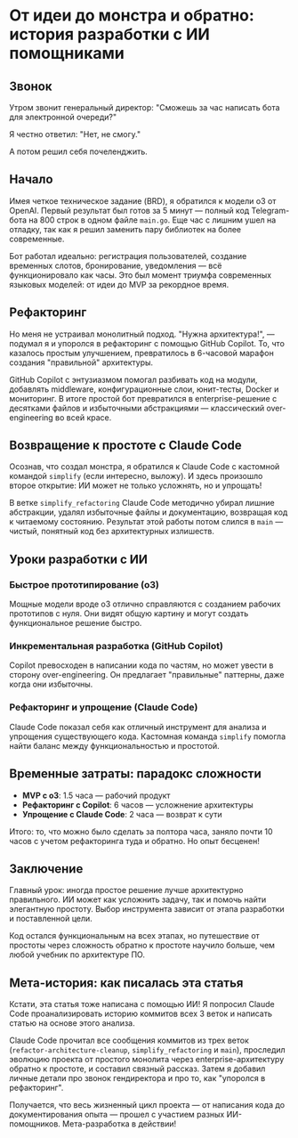 # От идеи до монстра и обратно: история разработки с ИИ помощниками

## Звонок

Утром звонит генеральный директор: "Сможешь за час написать бота для электронной очереди?"

Я честно ответил: "Нет, не смогу."

А потом решил себя почеленджить.

## Начало

Имея четкое техническое задание (BRD), я обратился к модели o3 от OpenAI. Первый результат был готов за 5 минут — полный код Telegram-бота на 800 строк в одном файле `main.go`. Еще час с лишним ушел на отладку, так как я решил заменить пару библиотек на более современные.

Бот работал идеально: регистрация пользователей, создание временных слотов, бронирование, уведомления — всё функционировало как часы. Это был момент триумфа современных языковых моделей: от идеи до MVP за рекордное время.

## Рефакторинг

Но меня не устраивал монолитный подход. "Нужна архитектура!", — подумал я и упоролся в рефакторинг с помощью GitHub Copilot. То, что казалось простым улучшением, превратилось в 6-часовой марафон создания "правильной" архитектуры.

GitHub Copilot с энтузиазмом помогал разбивать код на модули, добавлять middleware, конфигурационные слои, юнит-тесты, Docker и мониторинг. В итоге простой бот превратился в enterprise-решение с десятками файлов и избыточными абстракциями — классический over-engineering во всей красе.

## Возвращение к простоте с Claude Code

Осознав, что создал монстра, я обратился к Claude Code с кастомной командой `simplify` (если интересно, выложу). И здесь произошло второе открытие: ИИ может не только усложнять, но и упрощать!

В ветке `simplify_refactoring` Claude Code методично убирал лишние абстракции, удалял избыточные файлы и документацию, возвращая код к читаемому состоянию. Результат этой работы потом слился в `main` — чистый, понятный код без архитектурных излишеств.

## Уроки разработки с ИИ

### Быстрое прототипирование (o3)

Мощные модели вроде o3 отлично справляются с созданием рабочих прототипов с нуля. Они видят общую картину и могут создать функциональное решение быстро.

### Инкрементальная разработка (GitHub Copilot)

Copilot превосходен в написании кода по частям, но может увести в сторону over-engineering. Он предлагает "правильные" паттерны, даже когда они избыточны.

### Рефакторинг и упрощение (Claude Code)

Claude Code показал себя как отличный инструмент для анализа и упрощения существующего кода. Кастомная команда `simplify` помогла найти баланс между функциональностью и простотой.

## Временные затраты: парадокс сложности

- **MVP с o3**: 1.5 часа — рабочий продукт
- **Рефакторинг с Copilot**: 6 часов — усложнение архитектуры  
- **Упрощение с Claude Code**: 2 часа — возврат к сути

Итого: то, что можно было сделать за полтора часа, заняло почти 10 часов с учетом рефакторинга туда и обратно. Но опыт бесценен!

## Заключение

Главный урок: иногда простое решение лучше архитектурно правильного. ИИ может как усложнить задачу, так и помочь найти элегантную простоту. Выбор инструмента зависит от этапа разработки и поставленной цели.

Код остался функциональным на всех этапах, но путешествие от простоты через сложность обратно к простоте научило больше, чем любой учебник по архитектуре ПО.

## Мета-история: как писалась эта статья

Кстати, эта статья тоже написана с помощью ИИ! Я попросил Claude Code проанализировать историю коммитов всех 3 веток и написать статью на основе этого анализа.

Claude Code прочитал все сообщения коммитов из трех веток (`refactor-architecture-cleanup`, `simplify_refactoring` и `main`), проследил эволюцию проекта от простого монолита через enterprise-архитектуру обратно к простоте, и составил связный рассказ. Затем я добавил личные детали про звонок гендиректора и про то, как "упоролся в рефакторинг".

Получается, что весь жизненный цикл проекта — от написания кода до документирования опыта — прошел с участием разных ИИ-помощников. Мета-разработка в действии!
